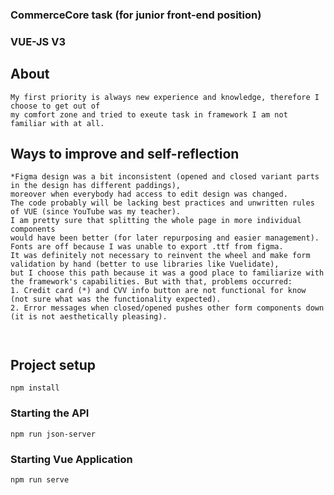 ### CommerceCore task (for junior front-end position)
### VUE-JS V3


## About
```
My first priority is always new experience and knowledge, therefore I choose to get out of
my comfort zone and tried to exeute task in framework I am not familiar with at all.
```
## Ways to improve and self-reflection
```
*Figma design was a bit inconsistent (opened and closed variant parts in the design has different paddings),
moreover when everybody had access to edit design was changed.
The code probably will be lacking best practices and unwritten rules of VUE (since YouTube was my teacher). 
I am pretty sure that splitting the whole page in more individual components 
would have been better (for later repurposing and easier management).
Fonts are off because I was unable to export .ttf from figma. 
It was definitely not necessary to reinvent the wheel and make form validation by hand (better to use libraries like Vuelidate),
but I choose this path because it was a good place to familiarize with the framework's capabilities. But with that, problems occurred: 
1. Credit card (*) and CVV info button are not functional for know (not sure what was the functionality expected). 
2. Error messages when closed/opened pushes other form components down (it is not aesthetically pleasing).

  
```
## Project setup
```
npm install
```

### Starting the API
```
npm run json-server
```

### Starting Vue Application
```
npm run serve
```

